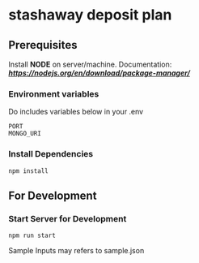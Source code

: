 # stashaway deposit plan

## Prerequisites

Install **NODE** on server/machine.
Documentation: ***https://nodejs.org/en/download/package-manager/***

### Environment variables
Do includes variables below in your .env
```
PORT
MONGO_URI
```

### Install Dependencies
```
npm install
```

## For Development

### Start Server for Development
```
npm run start
```

Sample Inputs
may refers to sample.json


